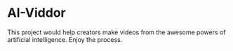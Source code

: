 # AI-Viddor
This project would help creators make videos from the awesome powers of artificial intelligence. Enjoy the process.
